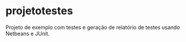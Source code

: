 # projetotestes
Projeto de exemplo com testes e geração de relatório de testes usando Netbeans e JUnit.
